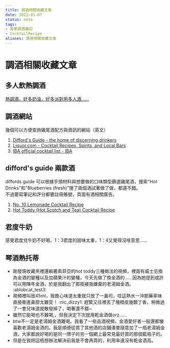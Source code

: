 ```yaml
---
title: 調酒相關收藏文章
date: 2022-01-07
status: note
tags: 
- 居家調酒雜記
- CocktailRecipe
aliases: 調酒相關收藏文章
---
```

# 調酒相關收藏文章

## 多人飲熱調酒
[熱調酒，好多奶油，好多派對用多人酒……](https://www.thespruceeats.com/hot-cocktails-to-warm-you-up-4150514)

## 調酒網站
幾個可以方便查詢雞尾酒配方與資訊的網站（英文）
1. [Difford's Guide - the home of discerning drinkers](https://www.diffordsguide.com/)
2. [Liquor.com - Cocktail Recipes, Spirits, and Local Bars](https://www.liquor.com/)
3. [IBA official cocktail list - IBA](https://iba-world.com/iba-official-cocktail-list/)

## difford's guide 兩款酒
diffords guide 可以根據手頭材料與想要做的口味類型篩選雞尾酒，搜索"Hot Drinks"和"Blueberries (fresh)"搜了兩個酒試著做了做，都還不錯。  
不過要寫筆記和評分都要註冊賬號，頁面有酒相關廣告。

1. [No. 10 Lemonade Cocktail Recipe](https://www.diffordsguide.com/cocktails/recipe/1414/no-10-lemonade)
2. [Hot Toddy (Hot Scotch and Tea) Cocktail Recipe](https://www.diffordsguide.com/cocktails/recipe/988/hot-toddy-hot-scotch-and-tea)

## 君度牛奶
感覺君度兌牛奶不好喝，1：3君度的甜味太重，1：4又覺得沒啥意思……

## 琴酒熱托蒂
- 剛發現收藏夾裡還躺著索菲亞的hot toddy三種做法的視頻，裡面有威士忌換為金酒的變種以及加蘋果汁的變種，今天先做了換金酒的……因為她提到或許可以用陳年金酒，於是我翻出了那瓶被我嫌棄的老湯姆金酒。 :ablobcat_test3: 
- 視頻裡叫放45ml，我擔心味道太重就只放了一盎司，哇這熱水一沖那藥草味直接衝進鼻腔太難受！ :nic_dizzy1: 趕緊又往裡丟了塊橙皮幾顆丁香，稍微過了一會兒味道就散發掉了，喝著還不錯~
- 雖然它能喝也不難喝,，但我決定下次就用乾金酒做orz……
- btw不一定是老湯姆金酒難喝。我看了一些品酒視頻，金酒愛好者一般還都蠻喜歡老湯姆金酒的。我是順便從買了其他酒的店鋪湊單隨意加了一瓶老湯姆金酒，大家都說好喝的是同一牌子的另一個網上最常見最好買的那個藍瓶子的。
- 但是在我把這瓶想辦法解決前我是不會再買的，利用率遠沒有乾金酒高。